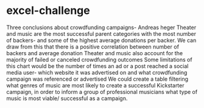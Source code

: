 # excel-challenge
Three conclusions about crowdfunding campaigns- Andreas heger
Theater and music are the most successful parent categories with the most number of backers- and some of the highest average donations per backer. We can draw from this that there is a positive correlation between number of backers and average donation
Theater and music also account for the majority of failed or canceled crowdfunding outcomes 
Some limitations of this chart would be the number of times an ad or a post reached a social media user- which website it was advertised on and what crowdfunding campaign was referenced or advertised
We could create a table filtering what genres of music are most likely to create a successful Kickstarter campaign, in order to inform a group of professional musicians what type of music is most viable/ successful as a campaign.
